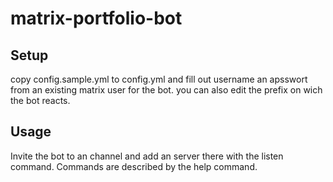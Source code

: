# matrix-portfolio-bot

## Setup

copy config.sample.yml to config.yml and fill out username an apsswort from an existing matrix user for the bot.
you can also edit the prefix on wich the bot reacts.

## Usage

Invite the bot to an channel and add an server there with the listen command.
Commands are described by the help command.
